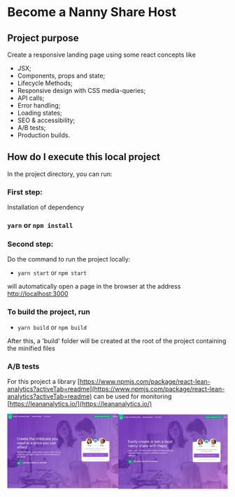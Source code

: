 # Become a Nanny Share Host

## Project purpose

Create a responsive landing page using some react concepts like 
- JSX;
- Components, props and state;
- Lifecycle Methods;
- Responsive design with CSS media-queries;
- API calls;
- Error handling;
- Loading states;
- SEO & accessibility;
- A/B tests;
- Production builds.

## How do I execute this local project

In the project directory, you can run:

### First step:
Installation of dependency
### `yarn` or `npm install`

### Second step:
Do the command to run the project locally:
 - `yarn start` or `npm start`

will automatically open a page in the browser at the address [http://localhost:3000](http://localhost:3000)

### To build the project, run
-  `yarn build` or `npm build`

After this, a 'build' folder will be created at the root of the project containing the minified files

### A/B tests

For this project a library [https://www.npmjs.com/package/react-lean-analytics?activeTab=readme](https://www.npmjs.com/package/react-lean-analytics?activeTab=readme) can be used for monitoring [https://leananalytics.io/](https://leananalytics.io/)

![Alt text](src\Capturar.JPG)

